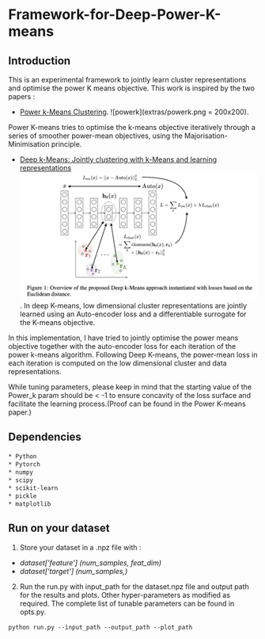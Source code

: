 # Framework-for-Deep-Power-K-means

## Introduction

This is an experimental framework to jointly learn cluster representations and optimise the power K means objective. This work is inspired by the two papers :  
* [Power k-Means Clustering](http://proceedings.mlr.press/v97/xu19a/xu19a.pdf). 
![powerk](extras/powerk.png = 200x200). 

Power K-means tries to optimise the k-means objective iteratively through a series of smoother power-mean objectives, using the Majorisation-Minimisation principle.  


* [Deep k-Means: Jointly clustering with k-Means and learning representations](https://arxiv.org/pdf/1806.10069.pdf)
![deepk](extras/deepk.png). 
In deep K-means, low dimensional cluster representations are jointly learned using an Auto-encoder loss and a differentiable surrogate for the K-means objective.  


In this implementation, I have tried to jointly optimise the power means objective together with the auto-encoder loss for each iteration of the power k-means algorithm. Following Deep K-means, the power-mean loss in each iteration is computed on the low dimensional cluster and data representations.

While tuning parameters, please keep in mind that the starting value of the Power_k param should be < -1 to ensure concavity of the loss surface and facilitate the learning process.(Proof can be found in the Power K-means paper.)



## Dependencies
```
* Python
* Pytorch
* numpy
* scipy
* scikit-learn
* pickle
* matplotlib
```

## Run on your dataset

1. Store your dataset in a .npz file with :  
  * _dataset['feature'] (num_samples, feat_dim)_
  * _dataset['target'] (num_samples,)_
  
2. Run the run.py with input_path for the dataset.npz file and output path for the results and plots. Other hyper-parameters as modified as required. The complete list of tunable parameters can be found in opts.py.  
```
python run.py --input_path --output_path --plot_path
```
